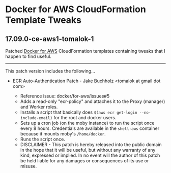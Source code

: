 # Docker for AWS CloudFormation Template Tweaks

## 17.09.0-ce-aws1-tomalok-1

Patched [Docker for AWS](https://docs.docker.com/docker-for-aws/) CloudFormation templates containing tweaks that I happen to find useful.

----

This patch version includes the following...

* ECR Auto-Authentication Patch - Jake Buchholz \<tomalok at gmail dot com\>

  * Reference issue: docker/for-aws/issues#5
  * Adds a read-only "ecr-policy" and attaches it to the Proxy (manager) and Worker roles.
  * Installs a script that basically does `$(aws ecr get-login --no-include-email)` for the root and docker users.
  * Sets up a cron job (on the moby instance) to run the script once every 8 hours.  Credentials are available in the `shell-aws` container because it mounts moby's `/home/docker`.
  * Runs the script once.
  * DISCLAIMER - This patch is hereby released into the public domain in the hope that it will be useful, but without any warranty of any kind, expressed or implied.  In no event will the author of this patch be held liable for any damages or consequences of its use or misuse.
